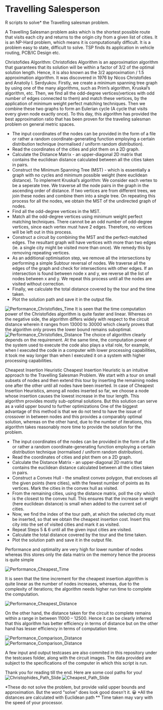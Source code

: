 # Travelling Salesperson
R scripts to solve* the Travelling salesman problem.

A Travelling Salesman problem asks which is the shortest possible route that visits each city and returns to the origin city from a given list of cities. It is an NP-Hard problem, which means it is computationally difficult. It is a problem easy to state, difficult to solve. TSP finds its application in vehicle routing, PCB/IC Design etc. 

Christofides Algorithm:
	Christofides Algorithm is an approximation algorithm that guarantees that its solution will be within a factor of 3/2 of the optimal solution length. Hence, it is also known as the 3/2 approximation / 1.5 approximation algorithm. It was discovered in 1976 by Nicos Christofides and Anatoliy I. Serdyukov. Firstly, we create a minimum spanning tree graph by using one of the many algorithms, such as Prim’s algorithm, Kruskal’s algorithm, etc. Then, we find all the odd-degree vertices(vertices with odd number of edges connected to them) and match these vertices, by the application of minimum weight perfect matching techniques. Then we combine these two graphs to form an Eulerian cycle (A cycle that visits every given node exactly once). To this day, this algorithm has provided the best approximation ratio that has been proven for the traveling salesman problem on general metric spaces. 
	
*	The input coordinates of the nodes can be provided in the form of a file or rather a random coordinate-generating function employing a certain distribution technique (normalised / uniform random distribution).
*	Read the coordinates of the cities and plot them on a 2D graph.
*	Calculate the Distance Matrix - an upper-diagonal 2D matrix that contains the euclidean distance calculated between all the cities taken in pairs. 
*	Construct the Minimum Spanning Tree (MST) - which is essentially a graph with no cycles and minimum possible weight (here euclidean distance). To implement Kruskal’s algorithm: We consider each vertex to be a seperate tree. We traverse all the node pairs in the graph in the ascending order of distance. If two vertices are from different trees, we join these nodes and combine them into a single tree. On repeating this process for all the nodes, we obtain the MST of the undirected graph of nodes.
*	Find all the odd-degree vertices in the MST.
*	Match all the odd-degree vertices using minimum weight perfect matching techniques. There cannot be an odd number of odd-degree vertices, since each vertex must have 2 edges. Therefore, no vertices will be left out in this process.
*	Construct a circuit by combining the MST and the perfect-matched edges. The resultant graph will have vertices with more than two edges (ie. a single city might be visited more than once). We remedy this by removing repeating vertices.
*	As an additional optimisation step, we remove all the intersections by performing a simple Subtour reversal of nodes. We traverse all the edges of the graph and check for intersections with other edges. If an intersection is found between node x and y, we reverse all the list of nodes between x and y. We repeat this process until all the nodes are visited without correction.
*	Finally, we calculate the total distance covered by the tour and the time taken.
* 	Plot the solution path and save it in the output file.
 
  ![Performance_Christofides_Time](https://github.com/RahulRavi1997/travelling-salesperson/blob/main/images/Performance_Christophides_Time.png)
It is seen that the time computation power of the Christofides algorithm is quite faster and linear.
Whereas on the negative side, the algorithm differs widely with respect to the circuit distance wherein it ranges from 13000 to 30000 which clearly proves that the algorithm only proves the lower bound remains suboptimal.
  ![Performance_Christofides_Distance](https://github.com/RahulRavi1997/travelling-salesperson/blob/main/images/Performance_Christphides_Distance.png)
The choice of algorithm clearly depends on the requirement. At the same time, the computation power of the system used to execute the code also plays a vital role, for example, when I executed the code in a computer with lower processing capabilities, it took me way longer than when I executed it on a system with higher processing capabilities.



Cheapest Insertion Heuristic
	Cheapest Insertion Heuristic is an intuitive approach to the Travelling Salesman Problem. We start with a tour on small subsets of nodes and then extend this tour by inserting the remaining nodes one after the other until all nodes have been inserted. In case of Cheapest Insertion Heuristics, among all nodes inserted so far, we choose a node whose insertion causes the lowest increase in the tour length. This algorithm provides mostly sub-optimal solutions. But this solution can serve as a valid upper bound to further optimizations
One of the biggest advantage of this method is that we do not tend to have the issue of crossover in between nodes and this provides a comparably optimal solution, whereas on the other hand, due to the number of iterations, this algorithm takes reasonably more time to provide the solution for the problem.


*	The input coordinates of the nodes can be provided in the form of a file or rather a random coordinate-generating function employing a certain distribution technique (normalised / uniform random distribution).
*	Read the coordinates of cities and plot them on a 2D graph.
*	Calculate the Distance Matrix - an upper-diagonal 2D matrix that contains the euclidean distance calculated between all the cities taken in pairs. 
*	Construct a Convex Hull - the smallest convex polygon, that encloses all the given points (here cities), with the fewest number of points as its vertices.  Mark the cities in the convex hull as visited.
*	From the remaining cities, using the distance matrix, poll the city which is the closest to the convex hull. This ensures that the increase in weight (here euclidean distance) is small when added to the current set of cities.
*	Now, we find the index of the tour path, at which the selected city must be inserted, so that we obtain the cheapest insertion cost. Insert this city into the set of visited cities and mark it as visited.
*	Repeat Steps 5 & 6 until all the given input cities are visited.
*	Calculate the total distance covered by the tour and the time taken.
* 	Plot the solution path and save it in the output file.


Performance and optimality are very high for lower number of nodes whereas this stores only the data matrix on the memory hence the process is quite simple
 
 ![Performance_Cheapest_Time](https://github.com/RahulRavi1997/travelling-salesperson/blob/main/images/Performance_Cheapest_Time.png)
 
It is seen that the time increment for the cheapest insertion algorithm is quite linear as the number of nodes increases, whereas, due to the complexity of iterations; the algorithm needs higher run time to complete the computation.

 ![Performance_Cheapest_Distance](https://github.com/RahulRavi1997/travelling-salesperson/blob/main/images/Performance_Cheapest_Distance.png)

On the other hand, the distance taken for the circuit to complete remains within a range in between 11000 – 12500. 
Hence it can be clearly inferred that this algorithm has better efficiency in terms of distance but on the other hand has lesser efficiency in terms of computation time.
 
   ![Performance_Comparison_Distance](https://github.com/RahulRavi1997/travelling-salesperson/blob/main/images/Performance_Comparison_Distance.png)
   ![Performance_Comparison_Distance](https://github.com/RahulRavi1997/travelling-salesperson/blob/main/images/Performance_Comparison_Distance.png)


A few input and output testcases are also commited in this repository under the testcases folder, along with the circuit images.
The data provided are subject to the specifications of the computer in which this script is run.

Thank you for reading till the end. Here are some cool paths for you!
   ![Christophides_Path_Slide](https://github.com/RahulRavi1997/travelling-salesperson/blob/main/images/Christophides_Algorithm_Path.jpg)
   ![Cheapest_Path_Slide](https://github.com/RahulRavi1997/travelling-salesperson/blob/main/images/Cheapest_Insertion_Path.jpg)

*These do not solve the problem, but provide valid upper bounds and approximation. But the word "solve" does look good doesn't it. 😀️
*All the distances are calculated with Euclidean path 
** Time taken may vary with the speed of your processor.


